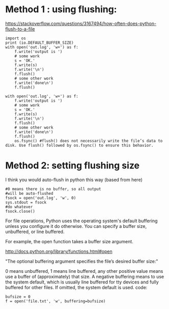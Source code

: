 # Method 1 : using flushing:
https://stackoverflow.com/questions/3167494/how-often-does-python-flush-to-a-file
```
import os
print (io.DEFAULT_BUFFER_SIZE)
with open('out.log', 'w+') as f:
    f.write('output is ')
    # some work
    s = 'OK.'
    f.write(s)
    f.write('\n')
    f.flush()
    # some other work
    f.write('done\n')
    f.flush()

with open('out.log', 'w+') as f:
    f.write('output is ')
    # some work
    s = 'OK.'
    f.write(s)
    f.write('\n')
    f.flush()
    # some other work
    f.write('done\n')
    f.flush()
    os.fsync() #flush() does not necessarily write the file’s data to disk. Use flush() followed by os.fsync() to ensure this behavior. 
```

# Method 2: setting flushing size
I think you would auto-flush in python this way (based from here)
```
#0 means there is no buffer, so all output
#will be auto-flushed
fsock = open('out.log', 'w', 0)
sys.stdout = fsock
#do whatever
fsock.close()
```




For file operations, Python uses the operating system's default buffering unless you configure it do otherwise. You can specify a buffer size, unbuffered, or line buffered.

For example, the open function takes a buffer size argument.

http://docs.python.org/library/functions.html#open

"The optional buffering argument specifies the file’s desired buffer size:"

0 means unbuffered,
1 means line buffered,
any other positive value means use a buffer of (approximately) that size.
A negative buffering means to use the system default, which is usually line buffered for tty devices and fully buffered for other files.
If omitted, the system default is used.
code:
```
bufsize = 0
f = open('file.txt', 'w', buffering=bufsize)
```